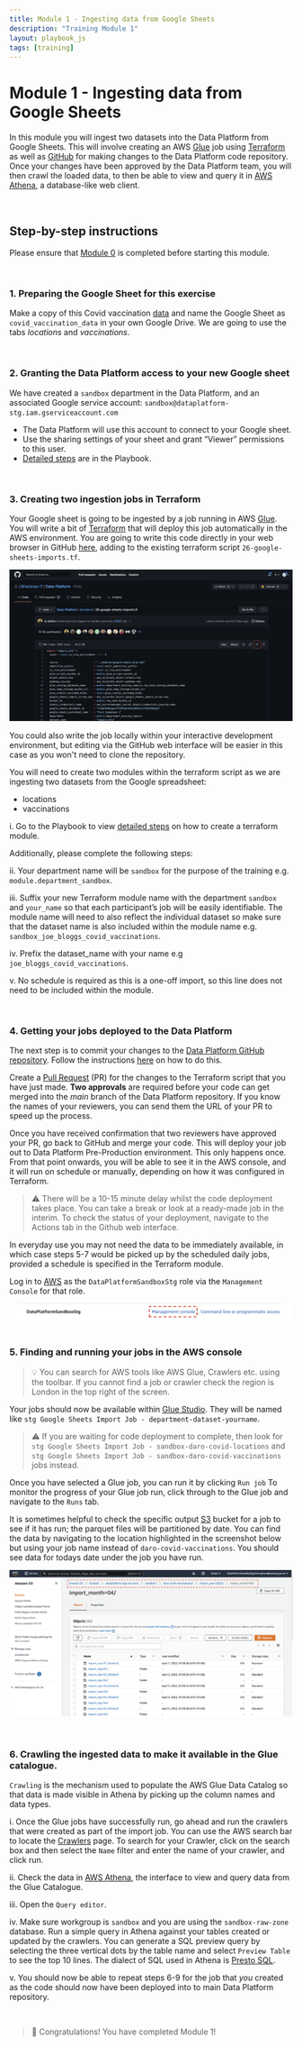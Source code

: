 ```yaml
---
title: Module 1 - Ingesting data from Google Sheets
description: "Training Module 1"
layout: playbook_js
tags: [training]
---
```


# Module 1 - Ingesting data from Google Sheets


In this module you will ingest two datasets into the Data Platform from Google Sheets. This will involve creating an AWS [Glue](https://lbhackney-it.github.io/Data-Platform-Playbook/glossary/#glue) job using [Terraform](https://lbhackney-it.github.io/Data-Platform-Playbook/glossary/#terraform) as well as [GitHub](https://lbhackney-it.github.io/Data-Platform-Playbook/glossary/#github) for making changes to the Data Platform code repository. Once your changes have been approved by the Data Platform team, you will then crawl the loaded data, to then be able to view and query it in [AWS Athena](https://lbhackney-it.github.io/Data-Platform-Playbook/glossary#athena), a database-like web client.

&nbsp;
## Step-by-step instructions

Please ensure that [Module 0](https://playbook.hackney.gov.uk/Data-Platform-Playbook/playbook/training-modules/Module-0) is completed before starting this module.

&nbsp;
### 1. Preparing the Google Sheet for this exercise
Make a copy of this Covid vaccination [data](https://docs.google.com/spreadsheets/d/1-ZNoQGu0LGlaKYDBWD8MUo8hqfcnE5YbgCXVz2MUxSw/edit#gid=2146898708) and name the Google Sheet as `covid_vaccination_data` in your own Google Drive. We are going to use the tabs *locations* and *vaccinations*.

&nbsp;
### 2. Granting the Data Platform access to your new Google sheet
We have created a `sandbox` department in the Data Platform, and an associated Google service account: `sandbox@dataplatform-stg.iam.gserviceaccount.com`
- The Data Platform will use this account to connect to your Google sheet. 
- Use the sharing settings of your sheet and grant “Viewer” permissions to this user.
- [Detailed steps](https://playbook.hackney.gov.uk/Data-Platform-Playbook/playbook/ingesting-data/google-sheets-import#preparing-a-google-sheet-for-ingestion) are in the Playbook.

&nbsp;
### 3. Creating two ingestion jobs in Terraform
Your Google sheet is going to be ingested by a job running in AWS [Glue](https://lbhackney-it.github.io/Data-Platform-Playbook/glossary#glue). You will write a bit of [Terraform](https://lbhackney-it.github.io/Data-Platform-Playbook/glossary/#terraform) that will deploy this job automatically in the AWS environment. You are going to write this code directly in your web browser in GitHub [here](https://github.com/LBHackney-IT/Data-Platform/blob/main/terraform/26-google-sheets-imports.tf), adding to the existing terraform script `26-google-sheets-imports.tf`.

![Terraform script](./images/edit_terraform_google_sheets.png)

You could also write the job locally within your interactive development environment, but editing via the GitHub web interface will be easier in this case as you won't need to clone the repository.

You will need to create two modules within the terraform script as we are ingesting two datasets from the Google spreadsheet:
- locations
- vaccinations

i. Go to the Playbook to view [detailed steps](https://playbook.hackney.gov.uk/Data-Platform-Playbook/playbook/ingesting-data/google-sheets-import#setting-up-the-aws-glue-job) on how to create a terraform module.

Additionally, please complete the following steps:

ii. Your department name will be `sandbox` for the purpose of the training e.g. `module.department_sandbox`.

iii. Suffix your new Terraform module name with the department `sandbox` and `your_name` so that each participant’s job will be easily identifiable. The module name will need to also reflect the individual dataset so make sure that the dataset name is also included within the module name e.g. `sandbox_joe_bloggs_covid_vaccinations`.

iv. Prefix the dataset_name with your name e.g `joe_bloggs_covid_vaccinations`.

v. No schedule is required as this is a one-off import, so this line does not need to be included within the module.

&nbsp;
### 4. Getting your jobs deployed to the Data Platform
The next step is to commit your changes to the [Data Platform GitHub repository](https://github.com/LBHackney-IT/Data-Platform). Follow the instructions [here](https://playbook.hackney.gov.uk/Data-Platform-Playbook/playbook/getting-set-up/using-github#committing-your-changes-to-the-data-platform-project) on how to do this.

Create a [Pull Request](https://docs.github.com/en/pull-requests/collaborating-with-pull-requests/proposing-changes-to-your-work-with-pull-requests/about-pull-requests) (PR) for the changes to the Terraform script that you have just made. **Two approvals** are required before your code can get merged into the *main* branch of the Data Platform repository. If you know the names of your reviewers, you can send them the URL of your PR to speed up the process. 

Once you have received confirmation that two reviewers have approved your PR, go back to GitHub and merge your code. This will deploy your job out to Data Platform Pre-Production environment. This only happens once. From that point onwards, you will be able to see it in the AWS console, and it will run on schedule or manually, depending on how it was configured in Terraform. 

>:warning: There will be a 10-15 minute delay whilst the code deployment takes place. You can take a break or look at a ready-made job in the interim. To check the status of your deployment, navigate to the Actions tab in the Github web interface.

In everyday use you may not need the data to be immediately available, in which case steps 5-7 would be picked up by the scheduled daily jobs, provided a schedule is specified in the Terraform module. 

Log in to [AWS][hackney_sso] as the `DataPlatformSandboxStg` role via the `Management Console` for that role.

![AWS console](./images/sandox-console.png)
&nbsp;
### 5. Finding and running your jobs in the AWS console

>:bulb: You can search for AWS tools like AWS Glue, Crawlers etc. using the toolbar. If you cannot find a job or crawler check the region is London in the top right of the screen.


Your jobs should now be available within [Glue Studio](https://eu-west-2.console.aws.amazon.com/gluestudio/home?region=eu-west-2#/jobs). They will be named like `stg Google Sheets Import Job - department-dataset-yourname`.

>:warning: If you are waiting for code deployment to complete, then look for `stg Google Sheets Import Job - sandbox-daro-covid-locations` and `stg Google Sheets Import Job - sandbox-daro-covid-vaccinations` jobs instead.

Once you have selected a Glue job, you can run it by clicking `Run job` 
To monitor the progress of your Glue job run, click through to the Glue job and navigate to the `Runs` tab.

It is sometimes helpful to check the specific output [S3][s3] bucket for a job to see if it has run; the parquet files will be partitioned by date.
You can find the data by navigating to the location highlighted in the screenshot below but using your job name instead of `daro-covid-vaccinations`.
You should see data for todays date under the job you have run.

![s3 bucket](./images/s3_check_partitions.png)

&nbsp;
### 6. Crawling the ingested data to make it available in the Glue catalogue. 
`Crawling` is the mechanism used to populate the AWS Glue Data Catalog so that data is made visible in Athena by picking up the column names and data types. 

i. Once the Glue jobs have successfully run, go ahead and run the crawlers that were created as part of the import job. You can use the AWS search bar to locate the [Crawlers][glue_crawlers] page. To search for your Crawler, click on the search box and then select the `Name` filter and enter the name of your crawler, and click run.

ii. Check the data in [AWS Athena][athena_query_editor], the interface to view and query data from the Glue Catalogue.

iii. Open the `Query editor`.

iv. Make sure workgroup is `sandbox` and you are using the `sandbox-raw-zone` database. Run a simple query in Athena against your tables created or updated by the crawlers. You can generate a SQL preview query by selecting the three vertical dots by the table name and select `Preview Table` to see the top 10 lines. The dialect of SQL used in Athena is [Presto SQL](https://prestodb.io/docs/current/sql.html).

v. You should now be able to repeat steps 6-9 for the job that *you* created as the code should now have been deployed into to main Data Platform repository.

&nbsp;
>:raised_hands: Congratulations! You have completed Module 1!


[hackney_sso]: https://hackney.awsapps.com/start#/
[s3]: https://s3.console.aws.amazon.com/s3/home?region=eu-west-2
[athena_query_editor]: https://eu-west-2.console.aws.amazon.com/athena/home?region=eu-west-2#/query-editor/
[glue_crawlers]: https://eu-west-2.console.aws.amazon.com/glue/home?region=eu-west-2#catalog:tab=crawlers